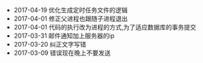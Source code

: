 * 2017-04-19 优化生成定时任务文件的逻辑
* 2017-04-01 修正父进程也跟随子进程退出
* 2017-04-01 代码的执行改为进程的方式,为了适应数据库的事务提交
* 2017-03-31 邮件通知加上服务器的ip
* 2017-03-20 纠正文字写错
* 2017-03-09 错误现在晚上不要发送
